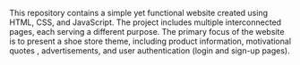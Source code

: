 This repository contains a simple yet functional website created using HTML, CSS, and JavaScript.
The project includes multiple interconnected pages, each serving a different purpose.
The primary focus of the website is to present a shoe store theme, including product information, motivational quotes
, advertisements, and user authentication (login and sign-up pages).
